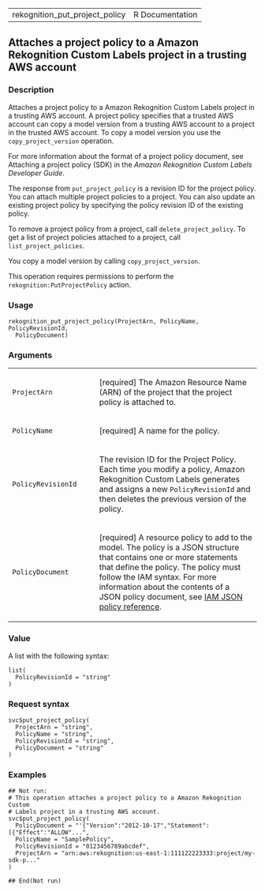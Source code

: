 <table style="width: 100%;">
<tbody>
<tr class="odd">
<td>rekognition_put_project_policy</td>
<td style="text-align: right;">R Documentation</td>
</tr>
</tbody>
</table>

## Attaches a project policy to a Amazon Rekognition Custom Labels project in a trusting AWS account

### Description

Attaches a project policy to a Amazon Rekognition Custom Labels project
in a trusting AWS account. A project policy specifies that a trusted AWS
account can copy a model version from a trusting AWS account to a
project in the trusted AWS account. To copy a model version you use the
`copy_project_version` operation.

For more information about the format of a project policy document, see
Attaching a project policy (SDK) in the *Amazon Rekognition Custom
Labels Developer Guide*.

The response from `put_project_policy` is a revision ID for the project
policy. You can attach multiple project policies to a project. You can
also update an existing project policy by specifying the policy revision
ID of the existing policy.

To remove a project policy from a project, call `delete_project_policy`.
To get a list of project policies attached to a project, call
`list_project_policies`.

You copy a model version by calling `copy_project_version`.

This operation requires permissions to perform the
`rekognition:PutProjectPolicy` action.

### Usage

    rekognition_put_project_policy(ProjectArn, PolicyName, PolicyRevisionId,
      PolicyDocument)

### Arguments

<table>
<colgroup>
<col style="width: 35%" />
<col style="width: 65%" />
</colgroup>
<tbody>
<tr class="odd">
<td><code
id="rekognition_put_project_policy_:_ProjectArn">ProjectArn</code></td>
<td><p>[required] The Amazon Resource Name (ARN) of the project that the
project policy is attached to.</p></td>
</tr>
<tr class="even">
<td><code
id="rekognition_put_project_policy_:_PolicyName">PolicyName</code></td>
<td><p>[required] A name for the policy.</p></td>
</tr>
<tr class="odd">
<td><code
id="rekognition_put_project_policy_:_PolicyRevisionId">PolicyRevisionId</code></td>
<td><p>The revision ID for the Project Policy. Each time you modify a
policy, Amazon Rekognition Custom Labels generates and assigns a new
<code>PolicyRevisionId</code> and then deletes the previous version of
the policy.</p></td>
</tr>
<tr class="even">
<td><code
id="rekognition_put_project_policy_:_PolicyDocument">PolicyDocument</code></td>
<td><p>[required] A resource policy to add to the model. The policy is a
JSON structure that contains one or more statements that define the
policy. The policy must follow the IAM syntax. For more information
about the contents of a JSON policy document, see <a
href="https://docs.aws.amazon.com/IAM/latest/UserGuide/reference_policies.html">IAM
JSON policy reference</a>.</p></td>
</tr>
</tbody>
</table>

### Value

A list with the following syntax:

    list(
      PolicyRevisionId = "string"
    )

### Request syntax

    svc$put_project_policy(
      ProjectArn = "string",
      PolicyName = "string",
      PolicyRevisionId = "string",
      PolicyDocument = "string"
    )

### Examples

    ## Not run: 
    # This operation attaches a project policy to a Amazon Rekognition Custom
    # Labels project in a trusting AWS account.
    svc$put_project_policy(
      PolicyDocument = "'{"Version":"2012-10-17","Statement":[{"Effect":"ALLOW"...",
      PolicyName = "SamplePolicy",
      PolicyRevisionId = "0123456789abcdef",
      ProjectArn = "arn:aws:rekognition:us-east-1:111122223333:project/my-sdk-p..."
    )

    ## End(Not run)
